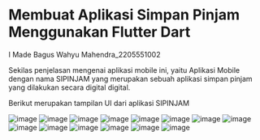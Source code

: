 # Membuat Aplikasi Simpan Pinjam Menggunakan Flutter Dart

I Made Bagus Wahyu Mahendra_2205551002

Sekilas penjelasan mengenai aplikasi mobile ini, yaitu Aplikasi Mobile dengan nama SIPINJAM yang merupakan sebuah aplikasi simpan pinjam yang dilakukan secara digital digital.

Berikut merupakan tampilan UI dari aplikasi SIPINJAM

![image](https://github.com/BagusWahyuMahendra/tugas-pemrogramanMobile/assets/114908291/397805be-8ae6-4ca6-a2e2-a94baf072822)
![image](https://github.com/BagusWahyuMahendra/tugas-pemrogramanMobile/assets/114908291/7599a842-e06d-4a29-b655-400e6293bf82)
![image](https://github.com/BagusWahyuMahendra/tugas-pemrogramanMobile/assets/114908291/4cd9de59-f2f5-4379-8ba4-6a84936b73d8)
![image](https://github.com/BagusWahyuMahendra/tugas-pemrogramanMobile/assets/114908291/cfb0f54f-7df7-4455-bf9f-3ea8f9cb77a8)
![image](https://github.com/BagusWahyuMahendra/tugas-pemrogramanMobile/assets/114908291/e1869f92-c5e1-4a7b-ad5c-0db89f69b453)
![image](https://github.com/BagusWahyuMahendra/tugas-pemrogramanMobile/assets/114908291/a7ffb9cc-7f58-4c47-9935-bf317b991897)
![image](https://github.com/BagusWahyuMahendra/tugas-pemrogramanMobile/assets/114908291/daea8be8-2486-48f3-886b-5a4227514c8b)
![image](https://github.com/BagusWahyuMahendra/tugas-pemrogramanMobile/assets/114908291/05f0f3c5-ea3d-47c0-bcec-fe02bca04808)
![image](https://github.com/BagusWahyuMahendra/tugas-pemrogramanMobile/assets/114908291/5ff2bc50-3731-480f-918d-9ebc9213cf1d)
![image](https://github.com/BagusWahyuMahendra/tugas-pemrogramanMobile/assets/114908291/86e2c1fe-289c-40bb-be45-4e56afd09e97)
![image](https://github.com/BagusWahyuMahendra/tugas-pemrogramanMobile/assets/114908291/b725403a-4e31-47bd-a2ae-587b6f99b091)
![image](https://github.com/BagusWahyuMahendra/tugas-pemrogramanMobile/assets/114908291/00917eab-7c3c-4f1b-962c-cf1195edff52)
![image](https://github.com/BagusWahyuMahendra/tugas-pemrogramanMobile/assets/114908291/a1b2fccf-4d15-4d16-9ee3-077373b44ada)
![image](https://github.com/BagusWahyuMahendra/tugas-pemrogramanMobile/assets/114908291/76af9e0e-b2c7-4fd8-98cb-9bfc69a63747)













































